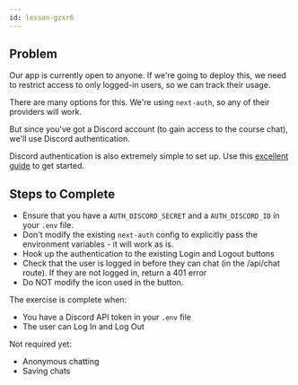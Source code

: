 ```yaml
---
id: lesson-gzxr6
---
```


## Problem

Our app is currently open to anyone. If we're going to deploy this, we need to restrict access to only logged-in users, so we can track their usage.

There are many options for this. We're using `next-auth`, so any of their providers will work.

But since you've got a Discord account (to gain access to the course chat), we'll use Discord authentication.

Discord authentication is also extremely simple to set up. Use this [excellent guide](https://create.t3.gg/en/usage/first-steps#authentication) to get started.

## Steps to Complete

- Ensure that you have a `AUTH_DISCORD_SECRET` and a `AUTH_DISCORD_ID` in your `.env` file.
- Don't modify the existing `next-auth` config to explicitly pass the environment variables - it will work as is.
- Hook up the authentication to the existing Login and Logout buttons
- Check that the user is logged in before they can chat (in the /api/chat route). If they are not logged in, return a 401 error
- Do NOT modify the icon used in the button.

The exercise is complete when:

- You have a Discord API token in your `.env` file
- The user can Log In and Log Out

Not required yet:

- Anonymous chatting
- Saving chats
